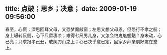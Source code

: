 title: 点破；思乡；决意；
date: 2009-01-19 09:56:00
---

&#26149;&#33267;&#65292;&#24515;&#24908;&#65307;&#28145;&#24605;&#22238;&#25308;&#29238;&#27597;&#65292;&#21448;&#24656;&#26790;&#39764;&#25970;&#31383;&#65307;&#24038;&#24605;&#21448;&#24819;&#29238;&#27597;&#24681;&#65292;&#20294;&#24656;&#34892;&#19981;&#23389;&#20043;&#33322;&#65307;&#36523;&#19978;&#36759;&#36716;&#21453;&#20391;&#65292;&#24515;&#19979;&#21482;&#30041;&#20932;&#20937;&#65307;&#38590;&#24471;&#19971;&#23610;&#30007;&#20799;&#36523;&#65292;&#21448;&#24590;&#20250;&#24597;&#39740;&#39749;&#39757;&#39753;&#65311;&#36523;&#26410;&#21160;&#65292;&#24515;&#24050;&#20142;&#65307;&#21482;&#27714;&#25253;&#23389;&#24049;&#19985;&#65292;&#25954;&#29228;&#20992;&#23665;&#20043;&#19978;&#65307;&#24515;&#24050;&#20915;&#20046;&#24847;&#24050;&#23450;&#65292;&#22238;&#23478;&#20065;&#25308;&#20146;&#26379;&#22909;&#21451;&#22312;&#22530;&#19978;&#12290;
 